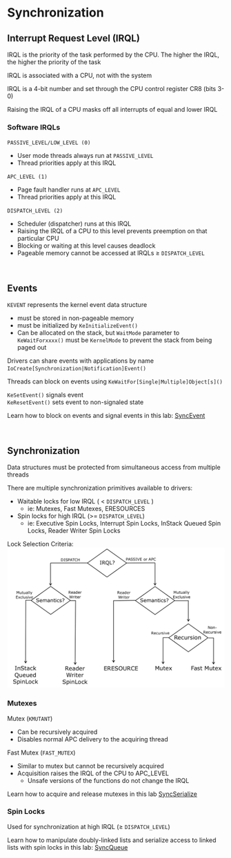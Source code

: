 # Synchronization

## Interrupt Request Level (IRQL)

IRQL is the priority of the task performed by the CPU. The higher the IRQL, the higher the priority of the task  

IRQL is associated with a CPU, not with the system  

IRQL is a 4-bit number and set through the CPU control register CR8 (bits 3-0)  

Raising the IRQL of a CPU masks off all interrupts of equal and lower IRQL  

### **Software IRQLs**

`PASSIVE_LEVEL/LOW_LEVEL (0)`  
- User mode threads always run at `PASSIVE_LEVEL`  
- Thread priorities apply at this IRQL  

`APC_LEVEL (1)`
- Page fault handler runs at `APC_LEVEL`  
- Thread priorities apply at this IRQL  

`DISPATCH_LEVEL (2)`  
- Scheduler (dispatcher) runs at this IRQL  
- Raising the IRQL of a CPU to this level prevents preemption on that particular CPU  
- Blocking or waiting at this level causes deadlock
- Pageable memory cannot be accessed at IRQLs $\geq$ `DISPATCH_LEVEL`

<br />

## Events

`KEVENT` represents the kernel event data structure  
- must be stored in non-pageable memory
- must be initialized by `KeInitializeEvent()`
- Can be allocated on the stack, but `WaitMode` parameter to `KeWaitForxxxx()` must be `KernelMode` to prevent the stack from being paged out  

Drivers can share events with applications by name `IoCreate[Synchronization|Notification]Event()`

Threads can block on events using `KeWaitFor[Single|Multiple]Object[s]()`  

`KeSetEvent()` signals event  
`KeResetEvent()` sets event to non-signaled state  

Learn how to block on events and signal events in this lab: [SyncEvent](../WKID_labs/SyncEvent/SyncEvent.cpp)  

<br />

## Synchronization

Data structures must be protected from simultaneous access from multiple threads  

There are multiple synchronization primitives available to drivers:
- Waitable locks for low IRQL ( < `DISPATCH_LEVEL` )
    - ie: Mutexes, Fast Mutexes, ERESOURCES
- Spin locks for high IRQL (>= `DISPATCH_LEVEL`)  
    - ie: Executive Spin Locks, Interrupt Spin Locks, InStack Queued Spin Locks, Reader Writer Spin Locks  

Lock Selection Criteria:  
![LockSelection.png](../../../Images/LockSelection.png)  

### **Mutexes**  

Mutex (`KMUTANT`)  
- Can be recursively acquired
- Disables normal APC delivery to the acquiring thread

Fast Mutex (`FAST_MUTEX`)
- Similar to mutex but cannot be recursively acquired
- Acquisition raises the IRQL of the CPU to APC_LEVEL
    - Unsafe versions of the functions do not change the IRQL  

Learn how to acquire and release mutexes in this lab [SyncSerialize](../WKID_labs/SyncSerialize/SyncSerialize.cpp)  

### **Spin Locks**

Used for synchronization at high IRQL ($\geq$ `DISPATCH_LEVEL`)  

Learn how to manipulate doubly-linked lists and serialize access to linked lists with spin locks in this lab: [SyncQueue](../WKID_labs/SyncQueue/SyncQueue.cpp)  


